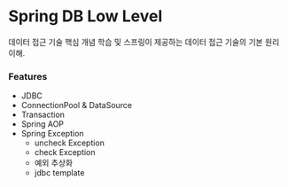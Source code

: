 # Spring DB Low Level
데이터 접근 기술 핵심 개념 학습 및 스프링이 제공하는 데이터 접근 기술의 기본 원리 이해.

 ### Features
 - JDBC
 - ConnectionPool & DataSource
 - Transaction
 - Spring AOP
 - Spring Exception
   - uncheck Exception
   - check Exception
   - 예외 추상화
   - jdbc template 
